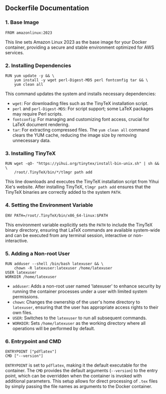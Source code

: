 ## Dockerfile Documentation

### 1. Base Image
```docker
FROM amazonlinux:2023
```
This line sets Amazon Linux 2023 as the base image for your Docker container, providing a secure and stable environment optimized for AWS services.

### 2. Installing Dependencies
```docker
RUN yum update -y && \
    yum install -y wget perl-Digest-MD5 perl fontconfig tar && \
    yum clean all
```
This command updates the system and installs necessary dependencies:
- `wget`: For downloading files such as the TinyTeX installation script.
- `perl` and `perl-Digest-MD5`: For script support; some LaTeX packages may require Perl scripts.
- `fontconfig`: For managing and customizing font access, crucial for LaTeX document rendering.
- `tar`: For extracting compressed files.
The `yum clean all` command clears the YUM cache, reducing the image size by removing unnecessary data.

### 3. Installing TinyTeX
```docker
RUN wget -qO- "https://yihui.org/tinytex/install-bin-unix.sh" | sh && \
    /root/.TinyTeX/bin/*/tlmgr path add
```
This line downloads and executes the TinyTeX installation script from Yihui Xie's website. After installing TinyTeX, `tlmgr path add` ensures that the TinyTeX binaries are correctly added to the system `PATH`.

### 4. Setting the Environment Variable
```docker
ENV PATH=/root/.TinyTeX/bin/x86_64-linux:$PATH
```
This environment variable explicitly sets the `PATH` to include the TinyTeX binary directory, ensuring that LaTeX commands are available system-wide and can be executed from any terminal session, interactive or non-interactive.

### 5. Adding a Non-root User
```docker
RUN adduser --shell /bin/bash latexuser && \
    chown -R latexuser:latexuser /home/latexuser
USER latexuser
WORKDIR /home/latexuser
```
- `adduser`: Adds a non-root user named 'latexuser' to enhance security by running the container processes under a user with limited system permissions.
- `chown`: Changes the ownership of the user's home directory to `latexuser`, ensuring that the user has appropriate access rights to their own files.
- `USER`: Switches to the `latexuser` to run all subsequent commands.
- `WORKDIR`: Sets `/home/latexuser` as the working directory where all operations will be performed by default.

### 6. Entrypoint and CMD
```docker
ENTRYPOINT ["pdflatex"]
CMD ["--version"]
```
`ENTRYPOINT` is set to `pdflatex`, making it the default executable for the container. The `CMD` provides the default arguments (`--version`) to the entry point, which can be overridden when the container is invoked with additional parameters. This setup allows for direct processing of `.tex` files by simply passing the file names as arguments to the Docker container.

